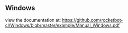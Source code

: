## Windows

 view the documentation at: https://github.com/rocketbot-cl/Windows/blob/master/example/Manual_Windows.pdf